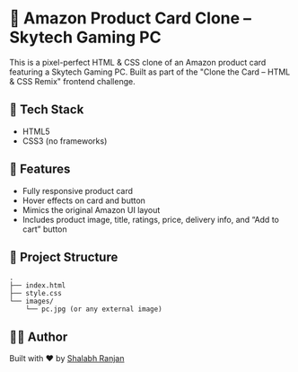 # 🛒 Amazon Product Card Clone – Skytech Gaming PC

This is a pixel-perfect HTML & CSS clone of an Amazon product card featuring a Skytech Gaming PC. Built as part of the "Clone the Card – HTML & CSS Remix" frontend challenge.
## 🔧 Tech Stack

- HTML5
- CSS3 (no frameworks)

## 🚀 Features

- Fully responsive product card
- Hover effects on card and button
- Mimics the original Amazon UI layout
- Includes product image, title, ratings, price, delivery info, and “Add to cart” button

## 📁 Project Structure

```
.
├── index.html
├── style.css
└── images/
    └── pc.jpg (or any external image)
```

## 🧑‍💻 Author

Built with ❤️ by [Shalabh Ranjan](https://github.com/shalabhranjan)
